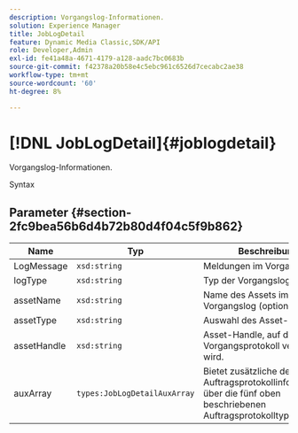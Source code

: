 ```yaml
---
description: Vorgangslog-Informationen.
solution: Experience Manager
title: JobLogDetail
feature: Dynamic Media Classic,SDK/API
role: Developer,Admin
exl-id: fe41a48a-4671-4179-a128-aadc7bc0683b
source-git-commit: f42378a20b58e4c5ebc961c6526d7cecabc2ae38
workflow-type: tm+mt
source-wordcount: '60'
ht-degree: 8%

---
```


# [!DNL JobLogDetail]{#joblogdetail}

Vorgangslog-Informationen.

Syntax

## Parameter {#section-2fc9bea56b6d4b72b80d4f04c5f9b862}

| Name | Typ | Beschreibung |
|---|---|---|
| LogMessage | `xsd:string` | Meldungen im Vorgangslog. |
| logType | `xsd:string` | Typ der Vorgangslog-Datei. |
| assetName | `xsd:string` | Name des Assets im Vorgangslog (optional). |
| assetType | `xsd:string` | Auswahl des Asset-Typs. |
| assetHandle | `xsd:string` | Asset-Handle, auf das im Vorgangsprotokoll verwiesen wird. |
| auxArray | `types:JobLogDetailAuxArray` | Bietet zusätzliche detaillierte Auftragsprotokollinformationen über die fünf oben beschriebenen Auftragsprotokolltypen hinaus. |
